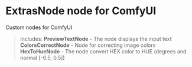 # ExtrasNode node for ComfyUI

Custom nodes for ComfyUI

> Includes:
> **PreviewTextNode** - The node displays the input text
> **ColorsCorrectNode** - Node for correcting image colors
> **HexToHueNode** - The node convert HEX color to HUE (degrees and normal [-0.5, 0.5])
